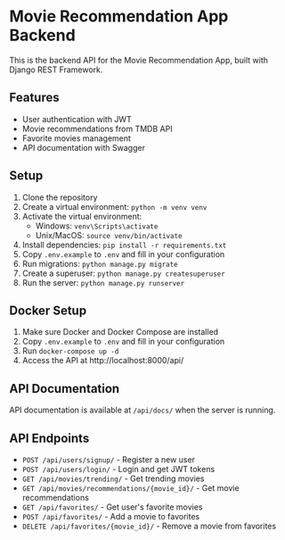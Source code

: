 # Movie Recommendation App Backend

This is the backend API for the Movie Recommendation App, built with Django REST Framework.

## Features

- User authentication with JWT
- Movie recommendations from TMDB API
- Favorite movies management
- API documentation with Swagger

## Setup

1. Clone the repository
2. Create a virtual environment: `python -m venv venv`
3. Activate the virtual environment:
   - Windows: `venv\Scripts\activate`
   - Unix/MacOS: `source venv/bin/activate`
4. Install dependencies: `pip install -r requirements.txt`
5. Copy `.env.example` to `.env` and fill in your configuration
6. Run migrations: `python manage.py migrate`
7. Create a superuser: `python manage.py createsuperuser`
8. Run the server: `python manage.py runserver`

## Docker Setup

1. Make sure Docker and Docker Compose are installed
2. Copy `.env.example` to `.env` and fill in your configuration
3. Run `docker-compose up -d`
4. Access the API at http://localhost:8000/api/

## API Documentation

API documentation is available at `/api/docs/` when the server is running.

## API Endpoints

- `POST /api/users/signup/` - Register a new user
- `POST /api/users/login/` - Login and get JWT tokens
- `GET /api/movies/trending/` - Get trending movies
- `GET /api/movies/recommendations/{movie_id}/` - Get movie recommendations
- `GET /api/favorites/` - Get user's favorite movies
- `POST /api/favorites/` - Add a movie to favorites
- `DELETE /api/favorites/{movie_id}/` - Remove a movie from favorites

